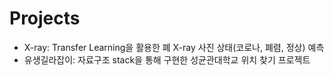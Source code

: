 # Projects
- X-ray: Transfer Learning을 활용한 폐 X-ray 사진 상태(코로나, 폐렴, 정상) 예측
- 유생길라잡이: 자료구조 stack을 통해 구현한 성균관대학교 위치 찾기 프로젝트
